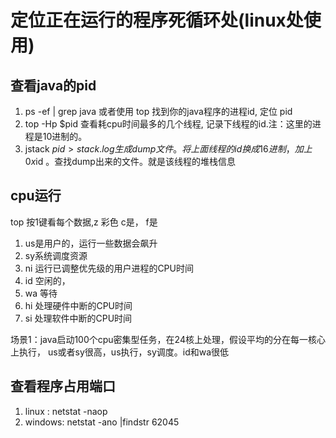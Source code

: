 # 定位正在运行的程序死循环处(linux处使用)

## 查看java的pid
1. ps -ef | grep java  或者使用 top 
  找到你的java程序的进程id, 定位 pid
2. top -Hp $pid
  查看耗cpu时间最多的几个线程, 记录下线程的id.注：这里的进程是10进制的。
3. jstack $pid > stack.log 生成dump文件。将上面线程的id换成16进制，加上0x$id 。查找dump出来的文件。就是该线程的堆栈信息

## cpu运行
 top 按1键看每个数据,z 彩色  c是， f是

1. us是用户的，运行一些数据会飙升
2. sy系统调度资源
3. ni 运行已调整优先级的用户进程的CPU时间
4. id 空闲的，
5. wa 等待
6. hi  处理硬件中断的CPU时间
7. si  处理软件中断的CPU时间

场景1：java启动100个cpu密集型任务，在24核上处理，假设平均的分在每一核心上执行， us或者sy很高，us执行，sy调度。id和wa很低

## 查看程序占用端口
  1. linux : netstat -naop  
  2. windows:  netstat -ano |findstr 62045